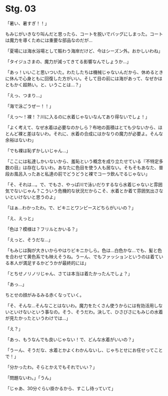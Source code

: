 # Stg. 03

「暑い、暑すぎ！！」

もみじがいきなり叫んだと思ったら、コートを脱いでバッグにしまった。コートは魔力を導くためには重要な部品なのだが…

「夏場には海水浴場として賑わう海岸だけど、今はシーズン外。おかしいわね」

「タイジュさまの、魔力が減ってきてる影響なんでしょうか…」

「あっ！いいこと思いついた。わたしたちは機械じゃないんだから、休めるときに休んで心身ともに回復した方がいい。そして目の前には海があって、なぜかはともかく超熱い。と、いうことは…？」

「えっ、つまり…」

「海で泳ごうぜー！！」

「えっ～！裸！？川に入るのに水着じゃないなんてあり得ないでしょ！」

「よく考えて、なぜ水着は必要なのかしら？布地の面積はとても少ないから、ほとんど裸と差はないわ。それに、水着の合成にはかなりの魔力が必要よ。そんな余裕はないわ」

「でも裸は恥ずかしいじゃん…」

「ここには私達しかいないから、羞恥という概念を成り立たせている『不特定多数の目』は存在しないわ。あなたに色目を使う人も居ない。そもそもあなた、普段お風呂入ったあと私達の前でどうどうと裸でコーラ飲んでるじゃない」

「そ、それは…。で、でもさ、やっぱ川で泳いだりするなら水着じゃないと雰囲気でないじゃん？こういう危機的な状況だからこそ、水着とか着て雰囲気出さないといけないと思うのよ」

「はぁ…わかったわ。で、ビキニとワンピースどちらがいいの？」

「え、えっと」

「色は？模様は？フリルとかいる？」

「えっと、そうだな…」

「もみじは胸が大きいからやはりビキニかしら。色は…白色かな…でも、髪と色を合わせて黄色系でも映えそうね。うーん、でもファッションというのは着ている本人が満足するかどうかが最終的には」

「とちせノリノリじゃん、さては本当は着たかったんでしょ？」

「あっ…」

ちとせの顔がみるみる赤くなっていく。

「そ、そんな…そんなことはないわ。魔力をたくさん使うからには有効活用しないといけないという事なの。そう、そうだわ。決して、ひさびさにもみじの水着が見たかったというわけでは…」

「え？」

「あっ、もうなんでも良いじゃない！で、どんな水着がいいの？」

「うーん、そうだな、水着とかよくわかんないし、じゃちとせにお任せってことで！」

「分かったわ。そらとかえでもそれでいい？」

「問題ないわ。」「うん」

「じゃあ、30分ぐらい掛かるから、すこし待っていて」
